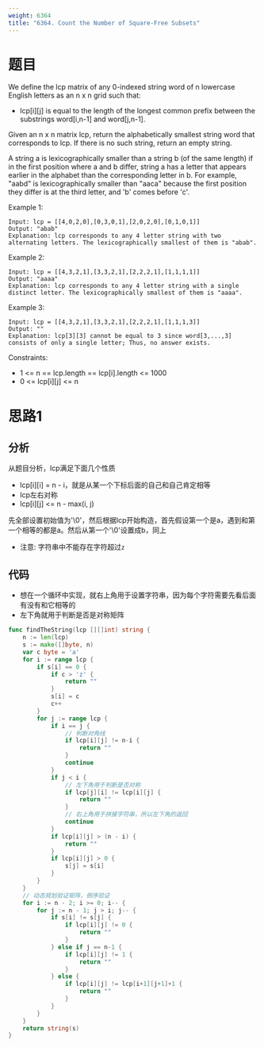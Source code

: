 ```yaml
---
weight: 6364
title: "6364. Count the Number of Square-Free Subsets"
---
```


# 题目

We define the lcp matrix of any 0-indexed string word of n lowercase English letters as an n x n grid such that:

- lcp[i][j] is equal to the length of the longest common prefix between the substrings word[i,n-1] and word[j,n-1].

Given an n x n matrix lcp, return the alphabetically smallest string word that corresponds to lcp. If there is no such string, return an empty string.

A string a is lexicographically smaller than a string b (of the same length) if in the first position where a and b differ, string a has a letter that appears earlier in the alphabet than the corresponding letter in b. For example, "aabd" is lexicographically smaller than "aaca" because the first position they differ is at the third letter, and 'b' comes before 'c'.

Example 1:

```
Input: lcp = [[4,0,2,0],[0,3,0,1],[2,0,2,0],[0,1,0,1]]
Output: "abab"
Explanation: lcp corresponds to any 4 letter string with two alternating letters. The lexicographically smallest of them is "abab".
```

Example 2:

```
Input: lcp = [[4,3,2,1],[3,3,2,1],[2,2,2,1],[1,1,1,1]]
Output: "aaaa"
Explanation: lcp corresponds to any 4 letter string with a single distinct letter. The lexicographically smallest of them is "aaaa".
```

Example 3:

```
Input: lcp = [[4,3,2,1],[3,3,2,1],[2,2,2,1],[1,1,1,3]]
Output: ""
Explanation: lcp[3][3] cannot be equal to 3 since word[3,...,3] consists of only a single letter; Thus, no answer exists.
```

Constraints:

- 1 <= n == lcp.length == lcp[i].length <= 1000
- 0 <= lcp[i][j] <= n

# 思路1

## 分析

从题目分析，lcp满足下面几个性质

- lcp[i][i] = n - i，就是从某一个下标后面的自己和自己肯定相等
- lcp左右对称
- lcp[i][j] <= n - max(i, j)

先全部设置初始值为'\0'，然后根据lcp开始构造，首先假设第一个是a，遇到和第一个相等的都是a。然后从第一个'\0'设置成b，同上

- 注意: 字符串中不能存在字符超过`z`

## 代码

- 想在一个循环中实现，就右上角用于设置字符串，因为每个字符需要先看后面有没有和它相等的
- 左下角就用于判断是否是对称矩阵

```go
func findTheString(lcp [][]int) string {
	n := len(lcp)
	s := make([]byte, n)
	var c byte = 'a'
	for i := range lcp {
		if s[i] == 0 {
			if c > 'z' {
				return ""
			}
			s[i] = c
			c++
		}
		for j := range lcp {
			if i == j {
				// 判断对角线
				if lcp[i][j] != n-i {
					return ""
				}
				continue
			}
			if j < i {
				// 左下角用于判断是否对称
				if lcp[j][i] != lcp[i][j] {
					return ""
				}
				// 右上角用于拼接字符串，所以左下角的返回
				continue
			}
			if lcp[i][j] > (n - i) {
				return ""
			}
			if lcp[i][j] > 0 {
				s[j] = s[i]
			}
		}
	}
	// 动态规划验证矩阵，倒序验证
	for i := n - 2; i >= 0; i-- {
		for j := n - 1; j > i; j-- {
			if s[i] != s[j] {
				if lcp[i][j] != 0 {
					return ""
				}
			} else if j == n-1 {
				if lcp[i][j] != 1 {
					return ""
				}
			} else {
				if lcp[i][j] != lcp[i+1][j+1]+1 {
					return ""
				}
			}
		}
	}
	return string(s)
}
```
